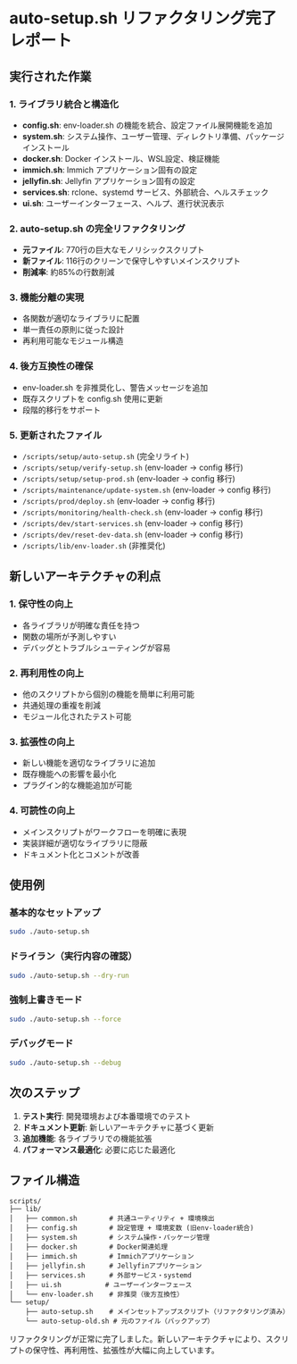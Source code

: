 # auto-setup.sh リファクタリング完了レポート

## 実行された作業

### 1. ライブラリ統合と構造化
- **config.sh**: env-loader.sh の機能を統合、設定ファイル展開機能を追加
- **system.sh**: システム操作、ユーザー管理、ディレクトリ準備、パッケージインストール
- **docker.sh**: Docker インストール、WSL設定、検証機能
- **immich.sh**: Immich アプリケーション固有の設定
- **jellyfin.sh**: Jellyfin アプリケーション固有の設定
- **services.sh**: rclone、systemd サービス、外部統合、ヘルスチェック
- **ui.sh**: ユーザーインターフェース、ヘルプ、進行状況表示

### 2. auto-setup.sh の完全リファクタリング
- **元ファイル**: 770行の巨大なモノリシックスクリプト
- **新ファイル**: 116行のクリーンで保守しやすいメインスクリプト
- **削減率**: 約85%の行数削減

### 3. 機能分離の実現
- 各関数が適切なライブラリに配置
- 単一責任の原則に従った設計
- 再利用可能なモジュール構造

### 4. 後方互換性の確保
- env-loader.sh を非推奨化し、警告メッセージを追加
- 既存スクリプトを config.sh 使用に更新
- 段階的移行をサポート

### 5. 更新されたファイル
- `/scripts/setup/auto-setup.sh` (完全リライト)
- `/scripts/setup/verify-setup.sh` (env-loader → config 移行)
- `/scripts/setup/setup-prod.sh` (env-loader → config 移行)
- `/scripts/maintenance/update-system.sh` (env-loader → config 移行)
- `/scripts/prod/deploy.sh` (env-loader → config 移行)
- `/scripts/monitoring/health-check.sh` (env-loader → config 移行)
- `/scripts/dev/start-services.sh` (env-loader → config 移行)
- `/scripts/dev/reset-dev-data.sh` (env-loader → config 移行)
- `/scripts/lib/env-loader.sh` (非推奨化)

## 新しいアーキテクチャの利点

### 1. 保守性の向上
- 各ライブラリが明確な責任を持つ
- 関数の場所が予測しやすい
- デバッグとトラブルシューティングが容易

### 2. 再利用性の向上
- 他のスクリプトから個別の機能を簡単に利用可能
- 共通処理の重複を削減
- モジュール化されたテスト可能

### 3. 拡張性の向上
- 新しい機能を適切なライブラリに追加
- 既存機能への影響を最小化
- プラグイン的な機能追加が可能

### 4. 可読性の向上
- メインスクリプトがワークフローを明確に表現
- 実装詳細が適切なライブラリに隠蔽
- ドキュメント化とコメントが改善

## 使用例

### 基本的なセットアップ
```bash
sudo ./auto-setup.sh
```

### ドライラン（実行内容の確認）
```bash
sudo ./auto-setup.sh --dry-run
```

### 強制上書きモード
```bash
sudo ./auto-setup.sh --force
```

### デバッグモード
```bash
sudo ./auto-setup.sh --debug
```

## 次のステップ

1. **テスト実行**: 開発環境および本番環境でのテスト
2. **ドキュメント更新**: 新しいアーキテクチャに基づく更新
3. **追加機能**: 各ライブラリでの機能拡張
4. **パフォーマンス最適化**: 必要に応じた最適化

## ファイル構造

```
scripts/
├── lib/
│   ├── common.sh        # 共通ユーティリティ + 環境検出
│   ├── config.sh        # 設定管理 + 環境変数 (旧env-loader統合)
│   ├── system.sh        # システム操作・パッケージ管理
│   ├── docker.sh        # Docker関連処理
│   ├── immich.sh        # Immichアプリケーション
│   ├── jellyfin.sh      # Jellyfinアプリケーション
│   ├── services.sh      # 外部サービス・systemd
│   ├── ui.sh           # ユーザーインターフェース
│   └── env-loader.sh    # 非推奨（後方互換性）
└── setup/
    ├── auto-setup.sh    # メインセットアップスクリプト（リファクタリング済み）
    └── auto-setup-old.sh # 元のファイル（バックアップ）
```

リファクタリングが正常に完了しました。新しいアーキテクチャにより、スクリプトの保守性、再利用性、拡張性が大幅に向上しています。
